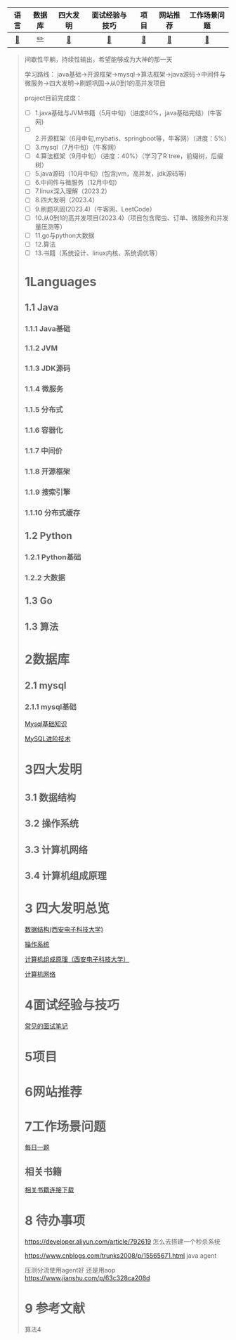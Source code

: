 |                语言                |        数据库        |       四大发明       |        面试经验与技巧        |            项目            |         网站推荐         |        工作场景问题        |
| :----------------------------------: | :---------------------: | :--------------------: | :----------------------------: | :--------------------------: | :-------------------------: | :--------------------------: |
| [:large_blue_circle:](#1Languages) | [:pencil2:](#2数据库) | [:book:](#3四大发明) | [:school:](#4面试经验与技巧) | [:person_fencing:](#5项目) | [:satellite:](#6网站推荐) | [:iphone:](#7工作场景问题) |

> 间歇性平躺，持续性输出，希望能够成为大神的那一天
>
> 学习路线：
> java基础->开源框架->mysql->算法框架->java源码->中间件与微服务->四大发明->刷题巩固->从0到1的高并发项目
>
> project目前完成度：
>
> * [ ]  1.java基础与JVM书籍（5月中旬）（进度80%，java基础完结）(牛客网)
> * [ ]  2.开源框架（6月中旬,mybatis、springboot等，牛客网）（进度：5%）
> * [ ]  3.mysql（7月中旬）（牛客网）
> * [ ]  4.算法框架（9月中旬）（进度：40%）（学习了R tree，前缀树，后缀树）
> * [ ]  5.java源码（10月中旬）(包含jvm，高并发，jdk源码等)
> * [ ]  6.中间件与微服务（12月中旬）
> * [ ]  7.linux深入理解（2023.2）
> * [ ]  8.四大发明（2023.4）
> * [ ]  9.刷题巩固(2023.4)（牛客网、LeetCode）
> * [ ]  10.从0到1的高并发项目(2023.4)（项目包含爬虫、订单、微服务和并发量压测等）
> * [ ]  11.go与python大数据
> * [ ]  12.算法
> * [ ]  13.书籍（系统设计、linux内核、系统调优等）
>
> # 1Languages
>
> ## 1.1 Java
>
> ### 1.1.1 Java基础
>
> ### 1.1.2 JVM
>
> ### 1.1.3 JDK源码
>
> ### 1.1.4 微服务
>
> ### 1.1.5 分布式
>
> ### 1.1.6 容器化
>
> ### 1.1.7 中间价
>
> ### 1.1.8 开源框架
>
> ### 1.1.9 搜索引擎
>
> ### 1.1.10 分布式缓存
>
> ## 1.2 Python
>
> ### 1.2.1 Python基础
>
> ### 1.2.2 大数据
>
> ## 1.3 Go
>
> ## 1.3 算法
>
> # 2数据库
>
> ## 2.1 mysql
>
> ### 2.1.1 mysql基础
>
> [Mysql基础知识](https://github.com/liyuanbo1997/JavaSeniorEngineer/blob/master/数据库技术/Mysql基础知识.md)
>
> [MySQL进阶技术](https://github.com/liyuanbo1997/JavaSeniorEngineer/blob/master/数据库技术/MySQL进阶技术.md)
>
> # 3四大发明
>
> ## 3.1 数据结构
>
> ## 3.2 操作系统
>
> ## 3.3 计算机网络
>
> ## 3.4 计算机组成原理
>
> # 3 四大发明总览
>
> [数据结构(西安电子科技大学)](https://github.com/liyuanbo1997/JavaSeniorEngineer/blob/master/四大发明总览/JDK的数据结构.md)
>
> [操作系统](https://github.com/liyuanbo1997/JavaSeniorEngineer/blob/master/四大发明总览/操作系统.md)
>
> [计算机组成原理（西安电子科技大学）](https://github.com/liyuanbo1997/JavaSeniorEngineer/blob/master/四大发明总览/计算机组成原理.md)
>
> [计算机网络](https://github.com/liyuanbo1997/JavaSeniorEngineer/blob/master/四大发明总览/计算机网络.md)
>
> # 4面试经验与技巧
>
> [常见的面试笔记](https://github.com/liyuanbo1997/JavaSeniorEngineer/blob/master/面试经验和问题总结/常见的面试笔记.md)
>
> # 5项目
>
> # 6网站推荐
>
> # 7工作场景问题
>
> [每日一题](https://github.com/liyuanbo1997/JavaSeniorEngineer/blob/master/面试经验和问题总结/每日一题.md)
>
> ## 相关书籍
>
> [相关书籍连接下载](https://github.com/liyuanbo1997/JavaSeniorEngineer/blob/master/相关书籍连接下载.md)
>
> # 8 待办事项
>
> https://developer.aliyun.com/article/792619 怎么去搭建一个秒杀系统
>
> https://www.cnblogs.com/trunks2008/p/15565671.html java agent
>
> 压测分流使用agent好 还是用aop
> https://www.jianshu.com/p/63c328ca208d
>
> # 9 参考文献
>
> 算法4
